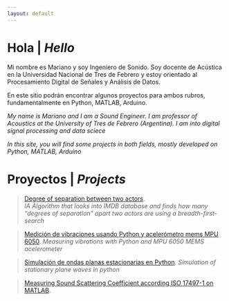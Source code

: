 ```yaml
---
layout: default
---
```

# Hola | _Hello_

Mi nombre es Mariano y soy Ingeniero de Sonido. Soy docente de Acústica en la Universidad Nacional de Tres de Febrero y estoy orientado al Procesamiento Digital de Señales y Análisis de Datos.

En este sitio podrán encontrar algunos proyectos para ambos rubros, fundamentalmente en Python, MATLAB, Arduino. 

_My name is Mariano and I am a Sound Engineer. I am professor of Acoustics at the University of Tres de Febrero (Argentina). I am into digital signal processing and data sciece_

_In this site, you will find some projects in both fields, mostly developed on Python, MATLAB, Arduino_

# Proyectos | _Projects_

>[Degree of separation between two actors](http://marouxet.github.io/cs50-degree).   
>_IA Algorithm that looks into IMDB database and finds how many “degrees of separation” apart two actors are using a breadth-first-search_

>[Medición de vibraciones usando Python y acelerómetro mems MPU 6050](http://marouxet.github.io/vibPythonMPU).
>_Measuring vibrations with Python and MPU 6050 MEMS acelerometer_

>[Simulación de ondas planas estacionarias en Python](http://marouxet.github.io/estacionarias).
>_Simulation of stationary plane waves in python_

>[Measuring Sound Scattering Coefficient according ISO 17497-1 on MATLAB](http://marouxet.github.io/tesis).





